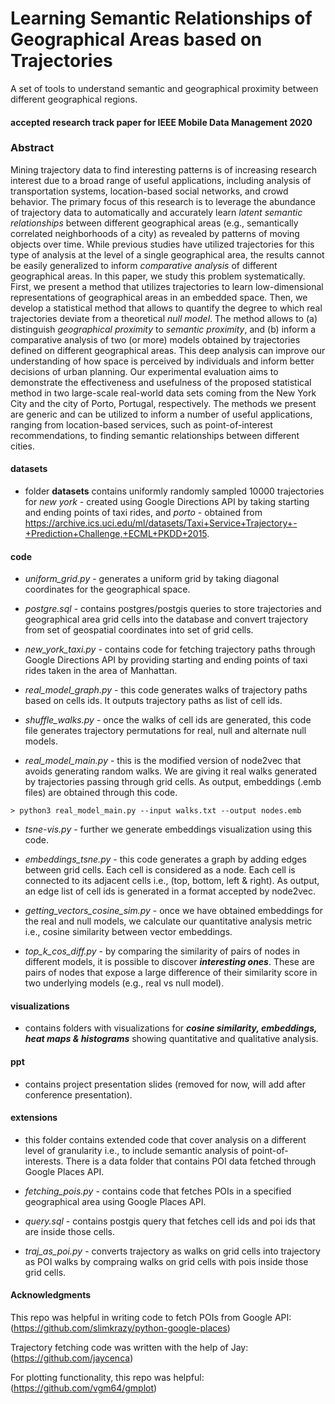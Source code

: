 # Learning Semantic Relationships of Geographical Areas based on Trajectories 
A set of tools to understand semantic and geographical proximity between different geographical regions. 
#### accepted research track paper for IEEE Mobile Data Management 2020

### Abstract
Mining trajectory data to find interesting patterns is of increasing research interest due to a broad range of useful applications, including analysis of transportation systems, location-based social networks, and crowd behavior. The primary focus of this research is to leverage the abundance of trajectory data to automatically and accurately learn *latent semantic relationships* between different geographical areas (e.g., semantically correlated neighborhoods of a city) as revealed by patterns of moving objects over time. While previous studies have utilized trajectories for this type of analysis at the level of a single geographical area, the results cannot be easily generalized to inform *comparative analysis* of different geographical areas. In this paper, we study this problem systematically. First, we present a method that utilizes trajectories to learn low-dimensional representations of geographical areas in an embedded space. Then, we develop a statistical method that allows to quantify the degree to which real trajectories deviate from a theoretical *null model*. The method allows to (a) distinguish *geographical proximity* to *semantic proximity*, and (b) inform a comparative analysis of two (or more) models obtained by trajectories defined on different geographical areas. This deep analysis can improve our understanding of how space is perceived by individuals and inform better decisions of urban planning. Our experimental evaluation aims to demonstrate the effectiveness and usefulness of the proposed statistical method in two large-scale real-world data sets coming from the New York City and the city of Porto, Portugal, respectively. The methods we present are generic and can be utilized to inform a number of useful applications, ranging from location-based services, such as point-of-interest recommendations, to finding semantic relationships between different cities.

#### datasets
 - folder **datasets** contains uniformly randomly sampled 10000 trajectories for 
*new york* - created using Google Directions API by taking starting and ending points of taxi rides,
 and *porto* - obtained from https://archive.ics.uci.edu/ml/datasets/Taxi+Service+Trajectory+-+Prediction+Challenge,+ECML+PKDD+2015. 
 
#### code
 - *uniform_grid.py* - generates a uniform grid by taking diagonal coordinates for the geographical space.

 - *postgre.sql* - contains postgres/postgis queries to store trajectories and geographical area grid cells into
 the database and convert trajectory from set of geospatial coordinates into set of grid cells.

 - *new_york_taxi.py* - contains code for fetching trajectory paths through Google Directions API
 by providing starting and ending points of taxi rides taken in the area of Manhattan.
 
 - *real_model_graph.py* - this code generates walks of trajectory paths based on cells ids. It outputs trajectory paths as list of cell ids.
 
 - *shuffle_walks.py* - once the walks of cell ids are generated, this code file generates trajectory permutations for real, null and alternate null models. 
 
 - *real_model_main.py* - this is the modified version of node2vec that avoids generating random walks. We are giving it real walks generated by trajectories
 passing through grid cells. As output, embeddings (.emb files) are obtained through this code.
 ```
 > python3 real_model_main.py --input walks.txt --output nodes.emb
 ```
 - *tsne-vis.py* - further we generate embeddings visualization using this code.
 
 - *embeddings_tsne.py* - this code generates a graph by adding edges between grid cells. Each cell is considered as a node. Each cell is connected to its adjacent cells i.e., (top, bottom, left & right).
 As output, an edge list of cell ids is generated in a format accepted by node2vec.
 
 - *getting_vectors_cosine_sim.py* - once we have obtained embeddings for the real and null models, we calculate our quantitative
 analysis metric i.e., cosine similarity between vector embeddings.
 
 - *top_k_cos_diff.py* - by comparing the similarity of pairs of nodes in different models, it is possible to discover ***interesting ones***. 
 These are pairs of nodes that expose a large difference of their similarity score in two underlying models (e.g., real vs null model).
 
#### visualizations

 - contains folders with visualizations for ***cosine similarity, embeddings, heat maps & histograms*** showing quantitative
and qualitative analysis.

#### ppt

 - contains project presentation slides (removed for now, will add after conference presentation).

#### extensions

 - this folder contains extended code that cover analysis on a different level of granularity i.e., to include semantic analysis of point-of-interests. There is a data folder that
 contains POI data fetched through Google Places API.
 
 - *fetching_pois.py* - contains code that fetches POIs in a specified geographical area using Google Places API.

 - *query.sql* - contains postgis query that fetches cell ids and poi ids that are inside those cells.

 - *traj_as_poi.py* - converts trajectory as walks on grid cells into trajectory as POI walks by compraing walks on grid cells with pois inside those 
grid cells.
 
 
#### Acknowledgments
This repo was helpful in writing code to fetch POIs from Google API: (https://github.com/slimkrazy/python-google-places)

Trajectory fetching code was written with the help of Jay: (https://github.com/jaycenca)

For plotting functionality, this repo was helpful: (https://github.com/vgm64/gmplot)
